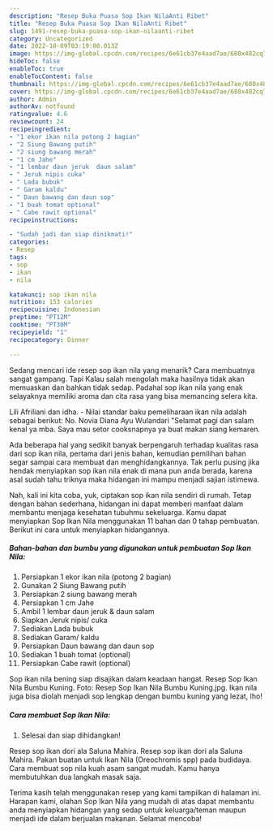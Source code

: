 ```yaml
---
description: "Resep Buka Puasa Sop Ikan NilaAnti Ribet"
title: "Resep Buka Puasa Sop Ikan NilaAnti Ribet"
slug: 1491-resep-buka-puasa-sop-ikan-nilaanti-ribet
category: Uncategorized
date: 2022-10-09T03:19:00.013Z
image: https://img-global.cpcdn.com/recipes/6e61cb37e4aad7ae/680x482cq70/sop-ikan-nila-foto-resep-utama.jpg
hideToc: false
enableToc: true
enableTocContent: false
thumbnail: https://img-global.cpcdn.com/recipes/6e61cb37e4aad7ae/680x482cq70/sop-ikan-nila-foto-resep-utama.jpg
cover: https://img-global.cpcdn.com/recipes/6e61cb37e4aad7ae/680x482cq70/sop-ikan-nila-foto-resep-utama.jpg
author: Admin
authorAv: notfound
ratingvalue: 4.6
reviewcount: 24
recipeingredient:
- "1 ekor ikan nila potong 2 bagian"
- "2 Siung Bawang putih"
- "2 siung bawang merah"
- "1 cm Jahe"
- "1 lembar daun jeruk  daun salam"
- " Jeruk nipis cuka"
- " Lada bubuk"
- " Garam kaldu"
- " Daun bawang dan daun sop"
- "1 buah tomat optional"
- " Cabe rawit optional"
recipeinstructions:

- "Sudah jadi dan siap dinikmati!"
categories:
- Resep
tags:
- sop
- ikan
- nila

katakunci: sop ikan nila 
nutrition: 153 calories
recipecuisine: Indonesian
preptime: "PT12M"
cooktime: "PT30M"
recipeyield: "1"
recipecategory: Dinner

---
```



Sedang mencari ide resep sop ikan nila yang menarik? Cara membuatnya sangat gampang. Tapi Kalau salah mengolah maka hasilnya tidak akan memuaskan dan bahkan tidak sedap. Padahal sop ikan nila yang enak selayaknya memiliki aroma dan cita rasa yang bisa memancing selera kita.


Lili Afriliani dan idha. - Nilai standar baku pemeliharaan ikan nila adalah sebagai berikut: No. Novia Diana Ayu Wulandari &#34;Selamat pagi dan salam kenal ya mba. Saya mau setor cooksnapnya ya buat makan siang kemaren.

Ada beberapa hal yang sedikit banyak berpengaruh terhadap kualitas rasa dari sop ikan nila, pertama dari jenis bahan, kemudian pemilihan bahan segar sampai cara membuat dan menghidangkannya. Tak perlu pusing jika hendak menyiapkan sop ikan nila enak di mana pun anda berada, karena asal sudah tahu triknya maka hidangan ini mampu menjadi sajian istimewa.


Nah, kali ini kita coba, yuk, ciptakan sop ikan nila sendiri di rumah. Tetap dengan bahan sederhana, hidangan ini dapat memberi manfaat dalam membantu menjaga kesehatan tubuhmu sekeluarga. Kamu dapat menyiapkan Sop Ikan Nila menggunakan 11 bahan dan 0 tahap pembuatan. Berikut ini cara untuk menyiapkan hidangannya.

<!--inarticleads1-->

##### Bahan-bahan dan bumbu yang digunakan untuk pembuatan Sop Ikan Nila:

1. Persiapkan 1 ekor ikan nila (potong 2 bagian)
1. Gunakan 2 Siung Bawang putih
1. Persiapkan 2 siung bawang merah
1. Persiapkan 1 cm Jahe
1. Ambil 1 lembar daun jeruk &amp; daun salam
1. Siapkan  Jeruk nipis/ cuka
1. Sediakan  Lada bubuk
1. Sediakan  Garam/ kaldu
1. Persiapkan  Daun bawang dan daun sop
1. Sediakan 1 buah tomat (optional)
1. Persiapkan  Cabe rawit (optional)


Sop ikan nila bening siap disajikan dalam keadaan hangat. Resep Sop Ikan Nila Bumbu Kuning. Foto: Resep Sop Ikan Nila Bumbu Kuning.jpg. Ikan nila juga bisa diolah menjadi sop lengkap dengan bumbu kuning yang lezat, lho! 

<!--inarticleads2-->

##### Cara membuat Sop Ikan Nila:


1. Selesai dan siap dihidangkan!

Resep sop ikan dori ala Saluna Mahira. Resep sop ikan dori ala Saluna Mahira. Pakan buatan untuk Ikan Nila (Oreochromis spp) pada budidaya. Cara membuat sop nila kuah asam sangat mudah. Kamu hanya membutuhkan dua langkah masak saja. 

Terima kasih telah menggunakan resep yang kami tampilkan di halaman ini. Harapan kami, olahan Sop Ikan Nila yang mudah di atas dapat membantu anda menyiapkan hidangan yang sedap untuk keluarga/teman maupun menjadi ide dalam berjualan makanan. Selamat mencoba!

